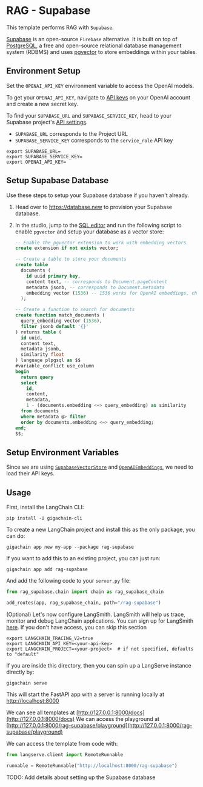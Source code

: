 # RAG - Supabase

This template performs RAG with `Supabase`.

[Supabase](https://supabase.com/docs) is an open-source `Firebase` alternative. It is built on top of [PostgreSQL](https://en.wikipedia.org/wiki/PostgreSQL), a free and open-source relational database management system (RDBMS) and uses [pgvector](https://github.com/pgvector/pgvector) to store embeddings within your tables.

## Environment Setup

Set the `OPENAI_API_KEY` environment variable to access the OpenAI models.

To get your `OPENAI_API_KEY`, navigate to [API keys](https://platform.openai.com/account/api-keys) on your OpenAI account and create a new secret key.

To find your `SUPABASE_URL` and `SUPABASE_SERVICE_KEY`, head to your Supabase project's [API settings](https://supabase.com/dashboard/project/_/settings/api). 

- `SUPABASE_URL` corresponds to the Project URL
- `SUPABASE_SERVICE_KEY` corresponds to the `service_role` API key


```shell
export SUPABASE_URL=
export SUPABASE_SERVICE_KEY=
export OPENAI_API_KEY=
```

## Setup Supabase Database

Use these steps to setup your Supabase database if you haven't already.

1. Head over to https://database.new to provision your Supabase database.
2. In the studio, jump to the [SQL editor](https://supabase.com/dashboard/project/_/sql/new) and run the following script to enable `pgvector` and setup your database as a vector store:

   ```sql
   -- Enable the pgvector extension to work with embedding vectors
   create extension if not exists vector;

   -- Create a table to store your documents
   create table
     documents (
       id uuid primary key,
       content text, -- corresponds to Document.pageContent
       metadata jsonb, -- corresponds to Document.metadata
       embedding vector (1536) -- 1536 works for OpenAI embeddings, change as needed
     );

   -- Create a function to search for documents
   create function match_documents (
     query_embedding vector (1536),
     filter jsonb default '{}'
   ) returns table (
     id uuid,
     content text,
     metadata jsonb,
     similarity float
   ) language plpgsql as $$
   #variable_conflict use_column
   begin
     return query
     select
       id,
       content,
       metadata,
       1 - (documents.embedding <=> query_embedding) as similarity
     from documents
     where metadata @> filter
     order by documents.embedding <=> query_embedding;
   end;
   $$;
   ```

## Setup Environment Variables

Since we are using [`SupabaseVectorStore`](https://python.langchain.com/docs/integrations/vectorstores/supabase) and [`OpenAIEmbeddings`](https://python.langchain.com/docs/integrations/text_embedding/openai), we need to load their API keys.

## Usage

First, install the LangChain CLI:

```shell
pip install -U gigachain-cli
```

To create a new LangChain project and install this as the only package, you can do:

```shell
gigachain app new my-app --package rag-supabase
```

If you want to add this to an existing project, you can just run:

```shell
gigachain app add rag-supabase
```

And add the following code to your `server.py` file:

```python
from rag_supabase.chain import chain as rag_supabase_chain

add_routes(app, rag_supabase_chain, path="/rag-supabase")
```

(Optional) Let's now configure LangSmith. 
LangSmith will help us trace, monitor and debug LangChain applications. 
You can sign up for LangSmith [here](https://smith.langchain.com/). 
If you don't have access, you can skip this section

```shell
export LANGCHAIN_TRACING_V2=true
export LANGCHAIN_API_KEY=<your-api-key>
export LANGCHAIN_PROJECT=<your-project>  # if not specified, defaults to "default"
```

If you are inside this directory, then you can spin up a LangServe instance directly by:

```shell
gigachain serve
```

This will start the FastAPI app with a server is running locally at 
[http://localhost:8000](http://localhost:8000)

We can see all templates at [http://127.0.0.1:8000/docs](http://127.0.0.1:8000/docs)
We can access the playground at [http://127.0.0.1:8000/rag-supabase/playground](http://127.0.0.1:8000/rag-supabase/playground)  

We can access the template from code with:

```python
from langserve.client import RemoteRunnable

runnable = RemoteRunnable("http://localhost:8000/rag-supabase")
```

TODO: Add details about setting up the Supabase database